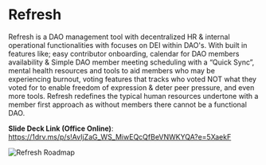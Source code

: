 # Refresh
Refresh is a DAO management tool with decentralized HR &amp; internal operational functionalities with focuses on DEI within DAO's. With built in features like; easy contributor onboarding, calendar for DAO members availability &amp; Simple DAO member meeting scheduling with a “Quick Sync”, mental health resources and tools to aid members who may be experiencing burnout, voting features that tracks who voted NOT what they voted for to enable freedom of expression &amp; deter peer pressure, and even more tools. Refresh redefines the typical human resources undertone with a member first approach as without members there cannot be a functional DAO.


**Slide Deck Link (Office Online)**:  https://1drv.ms/p/s!AvIjZaG_WS_MiwEQcQfBeVNWKYQA?e=5XaekF

![Refresh Roadmap](https://user-images.githubusercontent.com/93827142/158109304-2011cf54-c849-4b48-8ee5-d7d4c562ce5f.png)

